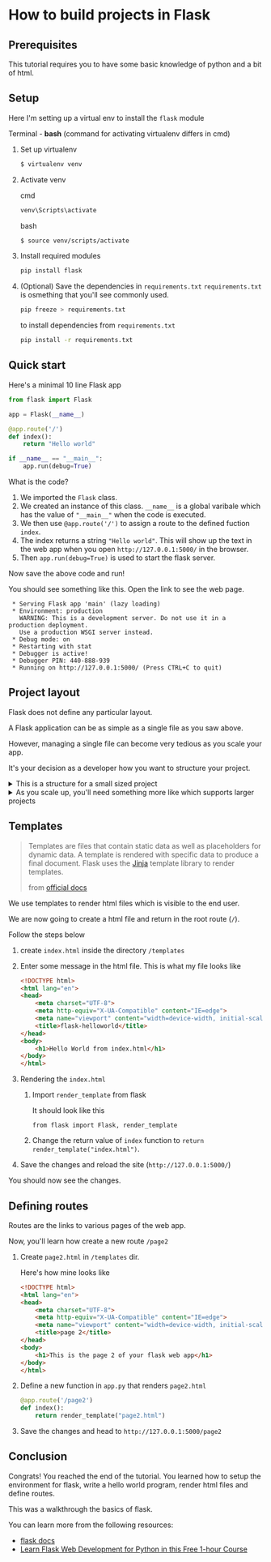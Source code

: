 # How to build projects in Flask

## Prerequisites

This tutorial requires you to have some basic knowledge of python and a bit of html.


## Setup

Here I'm setting up a virtual env to install the `flask` module

Terminal - **bash** (command for activating virtualenv differs in cmd)

1. Set up virtualenv
    ```bash
    $ virtualenv venv
    ```
2. Activate venv

    cmd
    ```cmd
    venv\Scripts\activate
    ```

    bash
    ```bash
    $ source venv/scripts/activate
    ```
3. Install required modules
    ```bash
    pip install flask 
    ```
4. (Optional) Save the dependencies in `requirements.txt`
    `requirements.txt` is osmething that you'll see commonly used. 

    ```bash
    pip freeze > requirements.txt
    ```

    to install dependencies from `requirements.txt`
    ```bash
    pip install -r requirements.txt
    ```

## Quick start

Here's a minimal 10 line Flask app

```py
from flask import Flask

app = Flask(__name__)

@app.route('/')
def index():
    return "Hello world"

if __name__ == "__main__":
    app.run(debug=True) 
```

What is the code?

1. We imported the `Flask` class. 
2. We created an instance of this class. `__name__` is a global varibale which has the value of `"__main__"` when the code is executed.
3. We then use `@app.route('/')` to assign a route to the defined fuction `index`.
4. The index returns a string `"Hello world"`. This will show up the text in the web app when you open `http://127.0.0.1:5000/` in the browser. 
5. Then `app.run(debug=True)` is used to start the flask server.

Now save the above code  and run!

You should see something like this. Open the link to see the web page.
```
 * Serving Flask app 'main' (lazy loading)
 * Environment: production
   WARNING: This is a development server. Do not use it in a production deployment.
   Use a production WSGI server instead.
 * Debug mode: on
 * Restarting with stat
 * Debugger is active!
 * Debugger PIN: 440-888-939
 * Running on http://127.0.0.1:5000/ (Press CTRL+C to quit)
 ```

## Project layout

Flask does not define any particular layout. 

A Flask application can be as simple as a single file as you saw above.

However, managing a single file can become very tedious as you scale your app. 

It's your decision as a developer how you want to structure your project.

<details>
          <summary>This is a structure for a small sized project</summary>
```txt
project-name
├─── static/
│    └─── style.css
├─── templates/
│    ├─── base.html
│    └─── index.html
├─── .gitignore
├─── app.py
├─── README.md
├─── requirements.txt
└─── test_client.py
```
</details>

<details>
          <summary>As you scale up, you'll need something more like which supports larger projects</summary>
          
```txt
learn-flask
├─── app/
│   ├─── __init__.py
│   ├─── app.py
│   ├─── templates/
│   │    ├─── base.html
│   │    ├─── index.html
│   └─── static/
│        └─── style.css
├─── tests/
│    ├─── test_client.py
├─── setup.py
├─── README.md
└─── requirements.txt
```
</details>

## Templates

> Templates are files that contain static data as well as placeholders for dynamic data. A template is rendered with specific data to produce a final document. Flask uses the [Jinja](https://jinja.palletsprojects.com/templates/) template library to render templates.
> 
> from [official docs](https://flask.palletsprojects.com/en/2.0.x/tutorial/templates/)

We use templates to render html files which is visible to the end user.

We are now going to create a html file and return in the root route (`/`).

Follow the steps below

1. create `index.html` inside the directory `/templates`
   
2. Enter some message in the html file. This is what my file looks like
    ```html
    <!DOCTYPE html>
    <html lang="en">
    <head>
        <meta charset="UTF-8">
        <meta http-equiv="X-UA-Compatible" content="IE=edge">
        <meta name="viewport" content="width=device-width, initial-scale=1.0">
        <title>flask-helloworld</title>
    </head>
    <body>
        <h1>Hello World from index.html</h1>
    </body>
    </html>
    ```

3. Rendering the `index.html`
   1. Import `render_template` from flask 
   
        It should look like this

        `from flask import Flask, render_template`
   2. Change the return value of `index` function to `return render_template("index.html")`. 

4. Save the changes and reload the site (`http://127.0.0.1:5000/`)

You should now see the changes.

## Defining routes

Routes are the links to various pages of the web app.

Now, you'll learn how create a new route `/page2`

1. Create `page2.html` in `/templates` dir.
    
    Here's how mine looks like
    ```html
    <!DOCTYPE html>
    <html lang="en">
    <head>
        <meta charset="UTF-8">
        <meta http-equiv="X-UA-Compatible" content="IE=edge">
        <meta name="viewport" content="width=device-width, initial-scale=1.0">
        <title>page 2</title>
    </head>
    <body>
        <h1>This is the page 2 of your flask web app</h1>
    </body>
    </html>
    ```
2. Define a new function in `app.py` that renders `page2.html`

    ```py
    @app.route('/page2')
    def index():
        return render_template("page2.html")
    ```

3. Save the changes and head to `http://127.0.0.1:5000/page2`

## Conclusion

Congrats! You reached the end of the tutorial. You learned how to setup the environment for flask, write a hello world program, render html files and define routes.

This was a walkthrough the basics of flask. 

You can learn more from the following resources:

- [flask docs](https://flask.palletsprojects.com/en/2.0.x/)
- [Learn Flask Web Development for Python in this Free 1-hour Course](https://www.freecodecamp.org/news/learn-flask-for-python-full-tutorial/)